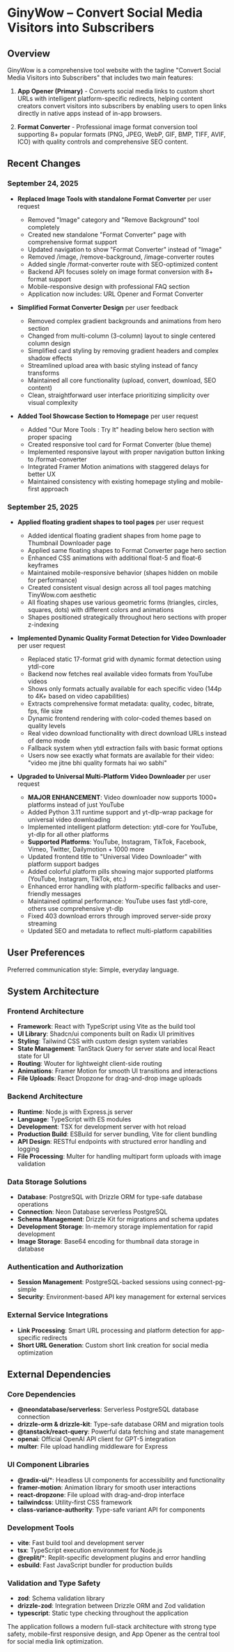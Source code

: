 # GinyWow – Convert Social Media Visitors into Subscribers

## Overview

GinyWow is a comprehensive tool website with the tagline "Convert Social Media Visitors into Subscribers" that includes two main features:

1. **App Opener (Primary)** - Converts social media links to custom short URLs with intelligent platform-specific redirects, helping content creators convert visitors into subscribers by enabling users to open links directly in native apps instead of in-app browsers.

2. **Format Converter** - Professional image format conversion tool supporting 8+ popular formats (PNG, JPEG, WebP, GIF, BMP, TIFF, AVIF, ICO) with quality controls and comprehensive SEO content.

## Recent Changes

### September 24, 2025
- **Replaced Image Tools with standalone Format Converter** per user request
  - Removed "Image" category and "Remove Background" tool completely
  - Created new standalone "Format Converter" page with comprehensive format support
  - Updated navigation to show "Format Converter" instead of "Image" 
  - Removed /image, /remove-background, /image-converter routes
  - Added single /format-converter route with SEO-optimized content
  - Backend API focuses solely on image format conversion with 8+ format support
  - Mobile-responsive design with professional FAQ section
  - Application now includes: URL Opener and Format Converter

- **Simplified Format Converter Design** per user feedback
  - Removed complex gradient backgrounds and animations from hero section
  - Changed from multi-column (3-column) layout to single centered column design
  - Simplified card styling by removing gradient headers and complex shadow effects
  - Streamlined upload area with basic styling instead of fancy transforms
  - Maintained all core functionality (upload, convert, download, SEO content)
  - Clean, straightforward user interface prioritizing simplicity over visual complexity

- **Added Tool Showcase Section to Homepage** per user request
  - Added "Our More Tools : Try It" heading below hero section with proper spacing
  - Created responsive tool card for Format Converter (blue theme)
  - Implemented responsive layout with proper navigation button linking to /format-converter
  - Integrated Framer Motion animations with staggered delays for better UX
  - Maintained consistency with existing homepage styling and mobile-first approach

### September 25, 2025
- **Applied floating gradient shapes to tool pages** per user request
  - Added identical floating gradient shapes from home page to Thumbnail Downloader page
  - Applied same floating shapes to Format Converter page hero section
  - Enhanced CSS animations with additional float-5 and float-6 keyframes
  - Maintained mobile-responsive behavior (shapes hidden on mobile for performance)
  - Created consistent visual design across all tool pages matching TinyWow.com aesthetic
  - All floating shapes use various geometric forms (triangles, circles, squares, dots) with different colors and animations
  - Shapes positioned strategically throughout hero sections with proper z-indexing

- **Implemented Dynamic Quality Format Detection for Video Downloader** per user request
  - Replaced static 17-format grid with dynamic format detection using ytdl-core
  - Backend now fetches real available video formats from YouTube videos
  - Shows only formats actually available for each specific video (144p to 4K+ based on video capabilities)
  - Extracts comprehensive format metadata: quality, codec, bitrate, fps, file size
  - Dynamic frontend rendering with color-coded themes based on quality levels
  - Real video download functionality with direct download URLs instead of demo mode
  - Fallback system when ytdl extraction fails with basic format options
  - Users now see exactly what formats are available for their video: "video me jitne bhi quality formats hai wo sabhi"

- **Upgraded to Universal Multi-Platform Video Downloader** per user request
  - **MAJOR ENHANCEMENT**: Video downloader now supports 1000+ platforms instead of just YouTube
  - Added Python 3.11 runtime support and yt-dlp-wrap package for universal video downloading
  - Implemented intelligent platform detection: ytdl-core for YouTube, yt-dlp for all other platforms
  - **Supported Platforms**: YouTube, Instagram, TikTok, Facebook, Vimeo, Twitter, Dailymotion + 1000 more
  - Updated frontend title to "Universal Video Downloader" with platform support badges
  - Added colorful platform pills showing major supported platforms (YouTube, Instagram, TikTok, etc.)
  - Enhanced error handling with platform-specific fallbacks and user-friendly messages
  - Maintained optimal performance: YouTube uses fast ytdl-core, others use comprehensive yt-dlp
  - Fixed 403 download errors through improved server-side proxy streaming
  - Updated SEO and metadata to reflect multi-platform capabilities


## User Preferences

Preferred communication style: Simple, everyday language.

## System Architecture

### Frontend Architecture
- **Framework**: React with TypeScript using Vite as the build tool
- **UI Library**: Shadcn/ui components built on Radix UI primitives
- **Styling**: Tailwind CSS with custom design system variables
- **State Management**: TanStack Query for server state and local React state for UI
- **Routing**: Wouter for lightweight client-side routing
- **Animations**: Framer Motion for smooth UI transitions and interactions
- **File Uploads**: React Dropzone for drag-and-drop image uploads

### Backend Architecture
- **Runtime**: Node.js with Express.js server
- **Language**: TypeScript with ES modules
- **Development**: TSX for development server with hot reload
- **Production Build**: ESBuild for server bundling, Vite for client bundling
- **API Design**: RESTful endpoints with structured error handling and logging
- **File Processing**: Multer for handling multipart form uploads with image validation

### Data Storage Solutions
- **Database**: PostgreSQL with Drizzle ORM for type-safe database operations
- **Connection**: Neon Database serverless PostgreSQL
- **Schema Management**: Drizzle Kit for migrations and schema updates
- **Development Storage**: In-memory storage implementation for rapid development
- **Image Storage**: Base64 encoding for thumbnail data storage in database

### Authentication and Authorization
- **Session Management**: PostgreSQL-backed sessions using connect-pg-simple
- **Security**: Environment-based API key management for external services

### External Service Integrations
- **Link Processing**: Smart URL processing and platform detection for app-specific redirects
- **Short URL Generation**: Custom short link creation for social media optimization

## External Dependencies

### Core Dependencies
- **@neondatabase/serverless**: Serverless PostgreSQL database connection
- **drizzle-orm & drizzle-kit**: Type-safe database ORM and migration tools
- **@tanstack/react-query**: Powerful data fetching and state management
- **openai**: Official OpenAI API client for GPT-5 integration
- **multer**: File upload handling middleware for Express

### UI Component Libraries
- **@radix-ui/***: Headless UI components for accessibility and functionality
- **framer-motion**: Animation library for smooth user interactions
- **react-dropzone**: File upload with drag-and-drop interface
- **tailwindcss**: Utility-first CSS framework
- **class-variance-authority**: Type-safe variant API for components

### Development Tools
- **vite**: Fast build tool and development server
- **tsx**: TypeScript execution environment for Node.js
- **@replit/***: Replit-specific development plugins and error handling
- **esbuild**: Fast JavaScript bundler for production builds

### Validation and Type Safety
- **zod**: Schema validation library
- **drizzle-zod**: Integration between Drizzle ORM and Zod validation
- **typescript**: Static type checking throughout the application

The application follows a modern full-stack architecture with strong type safety, mobile-first responsive design, and App Opener as the central tool for social media link optimization.